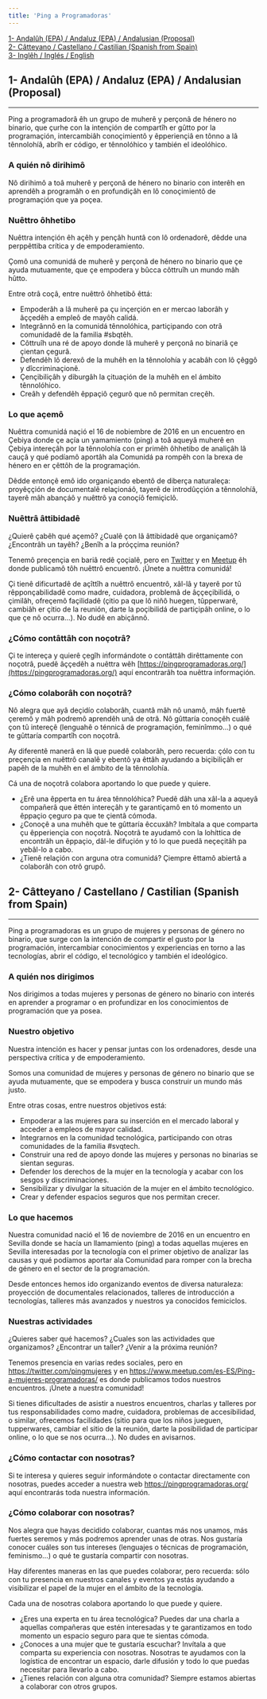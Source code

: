 ```yaml
---
title: 'Ping a Programadoras'
---
```


[1- Andalûh (EPA) / Andaluz (EPA) / Andalusian (Proposal)](#-1--andalh-epa--andaluz-epa--andalusian-proposal)  
[2- Câtteyano / Castellano / Castilian (Spanish from Spain)](#-2--ctteyano--castellano--castilian-spanish-from-spain)  
[3- Inglêh / Inglés / English](#-3--inglh--ingls--english)  



## 1- Andalûh (EPA) / Andaluz (EPA) / Andalusian (Proposal)
-----------------------------------------------------

Ping a programadorâ êh un grupo de muherê y perçonâ de hénero no binario, que çurhe con la intençión de compartîh er gûtto por la programaçión, intercambiâh conoçimientô y êpperiençiâ en tônno a lâ tênnolohíâ, abrîh er código, er tênnolóhico y también el ideolóhico.

### A quién nô dirihimô

Nô dirihimô a toâ muherê y perçonâ de hénero no binario con interêh en aprendêh a programâh o en profundiçâh en lô conoçimientô de programaçión que ya poçea.

### Nuêttro ôhhetibo

Nuêttra intençión êh açêh y pençâh huntâ con lô ordenadorê, dêdde una perppêttiba crítica y de empoderamiento.

Çomô una comunidá de muherê y perçonâ de hénero no binario que çe ayuda mutuamente, que çe empodera y bûcca côttruîh un mundo mâh hûtto.

Entre otrâ coçâ, entre nuêttrô ôhhetibô êttá:

* Empoderâh a lâ muherê pa çu inçerçión en er mercao laborâh y âççedêh a empleô de mayôh calidá.
* Integrânnô en la comunidá tênnolóhica, partiçipando con otrâ comunidadê de la familia #sbqtêh.
* Côttruîh una ré de apoyo donde lâ muherê y perçonâ no binariâ çe çientan çegurâ.
* Defendêh lô derexô de la muhêh en la tênnolohía y acabâh con lô çêggô y dîccriminaçionê.
* Çençibiliçâh y diburgâh la çituaçión de la muhêh en el ámbito tênnolóhico.
* Creâh y defendêh êppaçiô çegurô que nô permitan creçêh.

### Lo que açemô

Nuêttra comunidá naçió el 16 de nobiembre de 2016 en un encuentro en Çebiya donde çe açía un yamamiento (ping) a toâ aqueyâ muherê en Çebiya intereçâh por la tênnolohía con er primêh ôhhetibo de analiçâh lâ cauçâ y qué podíamô aportâh ala Comunidá pa rompêh con la brexa de hénero en er çêttôh de la programaçión.

Dêdde entonçê emô ido organiçando ebentô de diberça naturaleça: proyêççión de documentalê relaçionáô, tayerê de introdûççión a tênnolohíâ, tayerê mâh abançáô y nuêttrô ya conoçíô femiçiclô.

### Nuêttrâ âttibidadê

¿Quierê çabêh qué açemô? ¿Cualê çon lâ âttibidadê que organiçamô? ¿Encontrâh un tayêh? ¿Benîh a la próççima reunión?

Tenemô preçençia en bariâ redê çoçialê, pero en [Twitter](https://twitter.com/pingmujeres) y en [Meetup](https://www.meetup.com/es-ES/Ping-a-mujeres-programadoras/) êh donde publicamô tôh nuêttrô encuentrô. ¡Únete a nuêttra comunidá!

Çi tienê dificurtadê de açîttîh a nuêttrô encuentrô, xâl-lâ y tayerê por tû rêpponçabilidadê como madre, cuidadora, problemâ de âççeçibilidá, o çimilâh, ofreçemô façilidadê (çitio pa que lô niñô huegen, tûpperwarê, cambiâh er çitio de la reunión, darte la poçibilidá de partiçipâh online, o lo que çe nô ocurra...). No dudê en abiçânnô.

### ¿Cómo contâttâh con noçotrâ?

Çi te intereça y quierê çegîh informándote o contâttâh dirêttamente con noçotrâ, puedê âççedêh a nuêttra wêh [https://pingprogramadoras.org/](https://pingprogramadoras.org/) aquí encontrarâh toa nuêttra informaçión.

### ¿Cómo colaborâh con noçotrâ?

Nô alegra que ayâ deçidío colaborâh, cuantâ mâh nô unamô, mâh fuertê çeremô y mâh podremô aprendêh unâ de otrâ. Nô gûttaría conoçêh cuálê çon tû intereçê (lenguahê o ténnicâ de programaçión, feminîmmo…) o qué te gûttaría compartîh con noçotrâ.

Ay diferentê manerâ en lâ que puedê colaborâh, pero recuerda: çólo con tu preçençia en nuêttrô canalê y ebentô ya êttâh ayudando a biçibiliçâh er papêh de la muhêh en el ámbito de la tênnolohía.

Cá una de noçotrâ colabora aportando lo que puede y quiere.

* ¿Erê una êpperta en tu área tênnolóhica? Puedê dâh una xâl-la a aqueyâ compañerâ que êttén intereçâh y te garantiçamô en tó momento un êppaçio çeguro pa que te çientâ cómoda.
* ¿Conoçê a una muhêh que te gûttaría êccuxâh? Imbítala a que comparta çu êpperiençia con noçotrâ. Noçotrâ te ayudamô con la lohíttica de encontrâh un êppaçio, dâl-le difuçión y tó lo que puedâ neçeçitâh pa yebâl-lo a cabo.
* ¿Tienê relaçión con arguna otra comunidá? Çiempre êttamô abiertâ a colaborâh con otrô grupô.

## 2- Câtteyano / Castellano / Castilian (Spanish from Spain)
--------------------------------------------------------

Ping a programadoras es un grupo de mujeres y personas de género no binario, que surge con la intención de compartir el gusto por la programación, intercambiar conocimientos y experiencias en torno a las tecnologías, abrir el código, el tecnológico y también el ideológico.

### A quién nos dirigimos

Nos dirigimos a todas mujeres y personas de género no binario con interés en aprender a programar o en profundizar en los conocimientos de programación que ya posea.

### Nuestro objetivo

Nuestra intención es hacer y pensar juntas con los ordenadores, desde una perspectiva crítica y de empoderamiento.

Somos una comunidad de mujeres y personas de género no binario que se ayuda mutuamente, que se empodera y busca construir un mundo más justo.

Entre otras cosas, entre nuestros objetivos está:

* Empoderar a las mujeres para su inserción en el mercado laboral y acceder a empleos de mayor calidad.
* Integrarnos en la comunidad tecnológica, participando con otras comunidades de la familia #svqtech.
* Construir una red de apoyo donde las mujeres y personas no binarias se sientan seguras.
* Defender los derechos de la mujer en la tecnología y acabar con los sesgos y discriminaciones.
* Sensibilizar y divulgar la situación de la mujer en el ámbito tecnológico.
* Crear y defender espacios seguros que nos permitan crecer.

### Lo que hacemos

Nuestra comunidad nació el 16 de noviembre de 2016 en un encuentro en Sevilla donde se hacía un llamamiento (ping) a todas aquellas mujeres en Sevilla interesadas por la tecnología con el primer objetivo de analizar las causas y qué podíamos aportar ala Comunidad para romper con la brecha de género en el sector de la programación.

Desde entonces hemos ido organizando eventos de diversa naturaleza: proyección de documentales relacionados, talleres de introducción a tecnologías, talleres más avanzados y nuestros ya conocidos femiciclos.

### Nuestras actividades

¿Quieres saber qué hacemos? ¿Cuales son las actividades que organizamos? ¿Encontrar un taller? ¿Venir a la próxima reunión?

Tenemos presencia en varias redes sociales, pero en https://twitter.com/pingmujeres y en https://www.meetup.com/es-ES/Ping-a-mujeres-programadoras/ es donde publicamos todos nuestros encuentros. ¡Únete a nuestra comunidad!

Si tienes dificultades de asistir a nuestros encuentros, charlas y talleres por tus responsabilidades como madre, cuidadora, problemas de accesibilidad, o similar, ofrecemos facilidades (sitio para que los niños jueguen, tupperwares, cambiar el sitio de la reunión, darte la posibilidad de participar online, o lo que se nos ocurra...). No dudes en avisarnos.

### ¿Cómo contactar con nosotras?

Si te interesa y quieres seguir informándote o contactar directamente con nosotras, puedes acceder a nuestra web https://pingprogramadoras.org/ aquí encontrarás toda nuestra información.

### ¿Cómo colaborar con nosotras?

Nos alegra que hayas decidido colaborar, cuantas más nos unamos, más fuertes seremos y más podremos aprender unas de otras. Nos gustaría conocer cuáles son tus intereses (lenguajes o técnicas de programación, feminismo…) o qué te gustaría compartir con nosotras.

Hay diferentes maneras en las que puedes colaborar, pero recuerda: sólo con tu presencia en nuestros canales y eventos ya estás ayudando a visibilizar el papel de la mujer en el ámbito de la tecnología.

Cada una de nosotras colabora aportando lo que puede y quiere.

* ¿Eres una experta en tu área tecnológica? Puedes dar una charla a aquellas compañeras que estén interesadas y te garantizamos en todo momento un espacio seguro para que te sientas cómoda.
* ¿Conoces a una mujer que te gustaría escuchar? Invítala a que comparta su experiencia con nosotras. Nosotras te ayudamos con la logística de encontrar un espacio, darle difusión y todo lo que puedas necesitar para llevarlo a cabo.
* ¿Tienes relación con alguna otra comunidad? Siempre estamos abiertas a colaborar con otros grupos.
